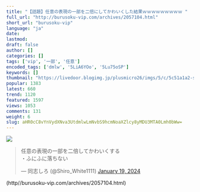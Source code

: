 ```yaml
---
title: "【話題】任意の表現の一部を二倍にしてかわいくした結果ｗｗｗｗｗｗｗｗｗ "
full_url: "http://burusoku-vip.com/archives/2057104.html"
short_url: "burusoku-vip"
language: "ja"
date: 
lastmod: 
draft: false
author: []
categories: []
tags: ['vip', '一部', '任意']
encoded_tags: ['dmlw', '5LiA6YOo', '5Lu75oSP']
keywords: []
thumbnail: "https://livedoor.blogimg.jp/plusmicro26/imgs/5/c/5c51a1a2-s.png"
popular: 1383
latest: 660
trend: 1120
featured: 1597
views: 1053
comments: 131
weight: 6
slug: aHR0cC8vYnVydXNva3UtdmlwLmNvbS9hcmNoaXZlcy8yMDU3MTA0Lmh0bWw=
---
```


![](https://livedoor.blogimg.jp/plusmicro26/imgs/5/c/5c51a1a2-s.png)

<blockquote class='twitter-tweet'><p lang='ja' dir='ltr'>任意の表現の一部を二倍してかわいくする<br>・ふにふに落ちない</p>— 同志しろ (@Shiro_White1111) <a href='https//twitter.com/Shiro_White1111/status/1748205387894202597?ref_src=twsrc%5Etfw'>January 19, 2024</a></blockquote> 

(http//burusoku-vip.com/archives/2057104.html)
